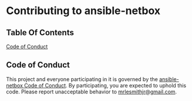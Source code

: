 # Contributing to ansible-netbox

## Table Of Contents

[Code of Conduct](#code-of-conduct)

## Code of Conduct

This project and everyone participating in it is governed by the [ansible-netbox Code of Conduct](CODE_OF_CONDUCT.md). By participating, you are expected to uphold this code. Please report unacceptable behavior to [mrlesmithjr@gmail.com](mailto:mrlesmithjr@gmail.com).
